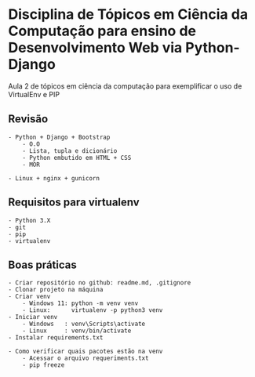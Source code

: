 # Disciplina de Tópicos em Ciência da Computação para ensino de Desenvolvimento Web via Python-Django

Aula 2 de tópicos em ciência da computação para exemplificar o uso de VirtualEnv e PIP

## Revisão
    - Python + Django + Bootstrap
        - O.O
        - Lista, tupla e dicionário
        - Python embutido em HTML + CSS
        - MOR

    - Linux + nginx + gunicorn

## Requisitos para virtualenv
    - Python 3.X
    - git
    - pip
    - virtualenv

## Boas práticas
    - Criar repositório no github: readme.md, .gitignore 
    - Clonar projeto na máquina
    - Criar venv
        - Windows 11: python -m venv venv
        - Linux:      virtualenv -p python3 venv
    - Iniciar venv
        - Windows   : venv\Scripts\activate
        - Linux     : venv/bin/activate
    - Instalar requirements.txt

    - Como verificar quais pacotes estão na venv
        - Acessar o arquivo requeriments.txt
        - pip freeze    


    
